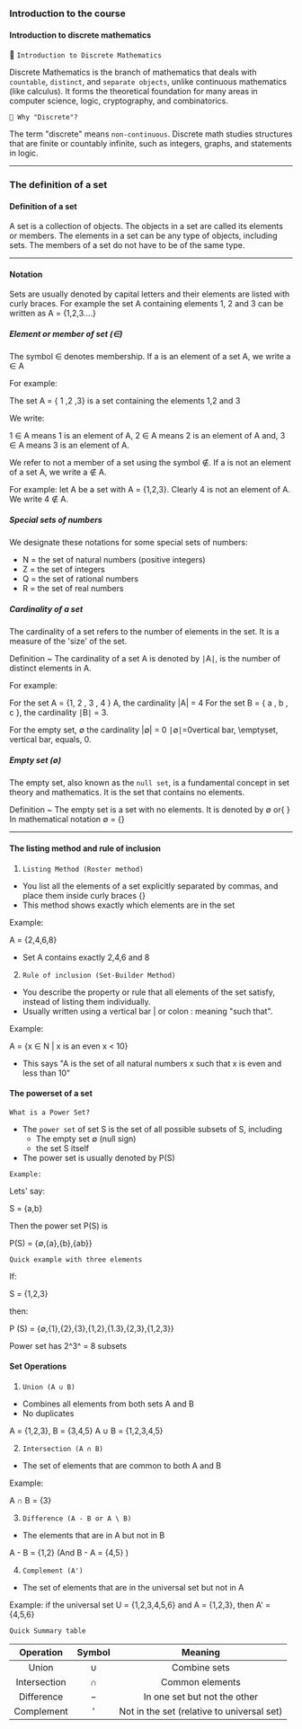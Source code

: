 ### Introduction to the course

#### Introduction to discrete mathematics

📘 `Introduction to Discrete Mathematics`

Discrete Mathematics is the branch of mathematics that deals with `countable`, `distinct`, and `separate objects`, unlike continuous mathematics (like calculus). It forms the theoretical foundation for many areas in computer science, logic, cryptography, and combinatorics.

`🔷 Why "Discrete"?`

The term "discrete" means `non-continuous`. Discrete math studies structures that are finite or countably infinite, such as integers, graphs, and statements in logic.

---

### The definition of a set

#### Definition of a set

A set is a collection of objects. The objects in a set are called its elements or members. The elements in a set can be any type of objects, including sets. The members of a set do not have to be of the same type.

---

#### Notation

Sets are usually denoted by capital letters and their elements are listed with curly braces.
For example the set A containing elements 1, 2 and 3 can be written as A = {1,2,3....}

##### Element or member of set (∈)

The symbol ∈ denotes membership. If a is an element of a set A, we write a ∈ A

For example:

The set A = { 1 ,2 ,3} is a set containing the elements 1,2 and 3

We write:

1 ∈ A means 1 is an element of A,
2 ∈ A means 2 is an element of A and,
3 ∈ A means 3 is an element of A.

We refer to not a member of a set using the symbol ∉. If a is not an element of a set A, we write a ∉ A.

For example: let A be a set with A = {1,2,3}. Clearly 4 is not an element of A.
We write 4 ∉ A.

##### Special sets of numbers

We designate these notations for some special sets of numbers:

- N = the set of natural numbers (positive integers)
- Z = the set of integers
- Q = the set of rational numbers
- R = the set of real numbers

##### Cardinality of a set

The cardinality of a set refers to the number of elements in the set. It is a measure of the 'size' of the set.

Definition ~ The cardinality of a set A is denoted by ∣A∣, is the number of distinct elements in
A.

For example:

For the set A = {1, 2 , 3 , 4 } A, the cardinality |A| = 4
For the set B = { a , b , c }, the cardinality ∣B∣ = 3.

For the empty set, ∅ the cardinality |∅| = 0
∣∅∣=0vertical bar, \emptyset, vertical bar, equals, 0.

##### Empty set (∅)

The empty set, also known as the `null set`, is a fundamental concept in set theory and mathematics.
It is the set that contains no elements.

Definition ~ The empty set is a set with no elements. It is denoted by ∅ or{ }
In mathematical notation ∅ = {}

---

#### The listing method and rule of inclusion

1. `Listing Method (Roster method)`

- You list all the elements of a set explicitly separated by commas, and place them inside curly braces {}
- This method shows exactly which elements are in the set

Example:

A = {2,4,6,8}

- Set A contains exactly 2,4,6 and 8

2. `Rule of inclusion (Set-Builder Method)`

- You describe the property or rule that all elements of the set satisfy, instead of listing them individually.
- Usually written using a vertical bar | or colon : meaning "such that".

Example:

A = {x ∈ N | x is an even x < 10}

- This says "A is the set of all natural numbers x such that x is even and less than 10"

#### The powerset of a set

`What is a Power Set?`

- The `power set` of set S is the set of all possible subsets of S, including
  - The empty set ∅ (null sign)
  - the set S itself
- The power set is usually denoted by P(S)

`Example:`

Lets' say:

S = {a,b}

Then the power set P(S) is

P(S) = {∅,{a},{b},{ab}}

`Quick example with three elements`

If:

S = {1,2,3}

then:

P (S) = {∅,{1},{2},{3},{1,2},{1.3},{2,3},{1,2,3}}

Power set has 2^3^ = 8 subsets

#### Set Operations

1. `Union (A ∪ B)`

- Combines all elements from both sets A and B
- No duplicates

A = {1,2,3}, B = {3,4,5}
A ∪ B = {1,2,3,4,5}

2. `Intersection (A ∩ B)`

- The set of elements that are common to both A and B

Example:

A ∩ B = {3}

3. `Difference (A - B or A \ B)`

- The elements that are in A but not in B

A - B = {1,2}
(And B - A = {4,5} )

4. `Complement (A')`

- The set of elements that are in the universal set but not in A

Example: if the universal set U = {1,2,3,4,5,6} and A = {1,2,3}, then A' = {4,5,6}

`Quick Summary table`

|  Operation   | Symbol |                  Meaning                   |
| :----------: | :----: | :----------------------------------------: |
|    Union     |   ∪    |                Combine sets                |
| Intersection |   ∩    |              Common elements               |
|  Difference  |   −    |        In one set but not the other        |
|  Complement  |   ′    | Not in the set (relative to universal set) |
